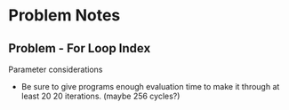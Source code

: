 # Problem Notes

## Problem - For Loop Index

Parameter considerations

- Be sure to give programs enough evaluation time to make it through at least 20
  20 iterations. (maybe 256 cycles?)